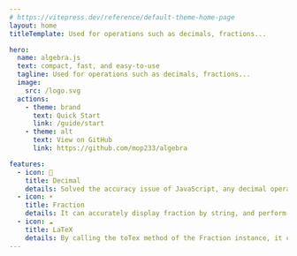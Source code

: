 ```yaml
---
# https://vitepress.dev/reference/default-theme-home-page
layout: home
titleTemplate: Used for operations such as decimals, fractions...

hero:
  name: algebra.js
  text: compact, fast, and easy-to-use
  tagline: Used for operations such as decimals, fractions...
  image:
    src: /logo.svg
  actions:
    - theme: brand
      text: Quick Start
      link: /guide/start
    - theme: alt
      text: View on GitHub
      link: https://github.com/mop233/algebra

features:
  - icon: 🌈
    title: Decimal
    details: Solved the accuracy issue of JavaScript, any decimal operation will yield the correct result.
  - icon: ☀️
    title: Fraction
    details: It can accurately display fraction by string, and perform any fraction-related calculations.
  - icon: ☁️
    title: LaTeX
    details: By calling the toTex method of the Fraction instance, it can be converted to LaTeX format.
---
```


<style>
:root {
  --vp-home-hero-name-color: transparent;
  --vp-home-hero-name-background: -webkit-linear-gradient(-45deg, #FFEB3B 5%, #4caf50);

  --vp-home-hero-image-background-image: linear-gradient(-45deg, #FFEB3B 15%, #4caf50 55%);
  --vp-home-hero-image-filter: blur(40px);
}

@media (min-width: 640px) {
  :root {
    --vp-home-hero-image-filter: blur(56px);
  }
}

@media (min-width: 960px) {
  :root {
    --vp-home-hero-image-filter: blur(72px);
  }
}
</style>
